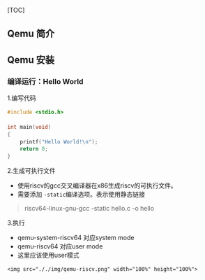 [TOC]

## Qemu 简介

## Qemu 安装

### 编译运行：Hello World
1.编写代码

```c
#include <stdio.h>

int main(void)
{
	printf("Hello World!\n");
	return 0;
}
```

2.生成可执行文件
   - 使用riscv的gcc交叉编译器在x86生成riscv的可执行文件。
   - 需要添加  `-static`编译选项。表示使用静态链接
   >riscv64-linux-gnu-gcc -static hello.c -o hello

3.执行
   - qemu-system-riscv64 对应system mode
   - qemu-riscv64 对应user mode
   - 这里应该使用user模式
   <!-- >qemu-riscv64 hello -->
    <img src="././img/qemu-riscv.png" width="100%" height="100%">
